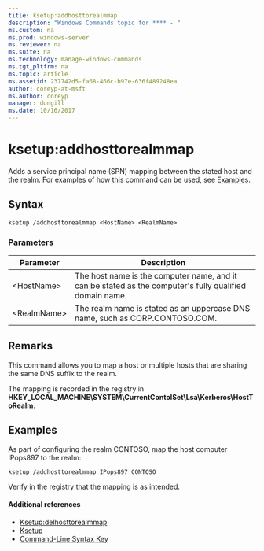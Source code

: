 ```yaml
---
title: ksetup:addhosttorealmmap
description: "Windows Commands topic for **** - "
ms.custom: na
ms.prod: windows-server
ms.reviewer: na
ms.suite: na
ms.technology: manage-windows-commands
ms.tgt_pltfrm: na
ms.topic: article
ms.assetid: 237742d5-fa68-466c-b97e-636f489248ea
author: coreyp-at-msft
ms.author: coreyp
manager: dongill
ms.date: 10/16/2017
---
```


# ksetup:addhosttorealmmap



Adds a service principal name (SPN) mapping between the stated host and the realm. For examples of how this command can be used, see [Examples](#BKMK_Examples).

## Syntax

```
ksetup /addhosttorealmmap <HostName> <RealmName>
```

### Parameters

|Parameter|Description|
|---------|-----------|
|\<HostName>|The host name is the computer name, and it can be stated as the computer's fully qualified domain name.|
|\<RealmName>|The realm name is stated as an uppercase DNS name, such as CORP.CONTOSO.COM.|

## Remarks

This command allows you to map a host or multiple hosts that are sharing the same DNS suffix to the realm.

The mapping is recorded in the registry in **HKEY_LOCAL_MACHINE\SYSTEM\CurrentContolSet\Lsa\Kerberos\HostToRealm**.

## <a name="BKMK_Examples"></a>Examples

As part of configuring the realm CONTOSO, map the host computer IPops897 to the realm:
```
ksetup /addhosttorealmmap IPops897 CONTOSO
```
Verify in the registry that the mapping is as intended.

#### Additional references

-   [Ksetup:delhosttorealmmap](ksetup-delhosttorealmmap.md)
-   [Ksetup](ksetup.md)
-   [Command-Line Syntax Key](command-line-syntax-key.md)